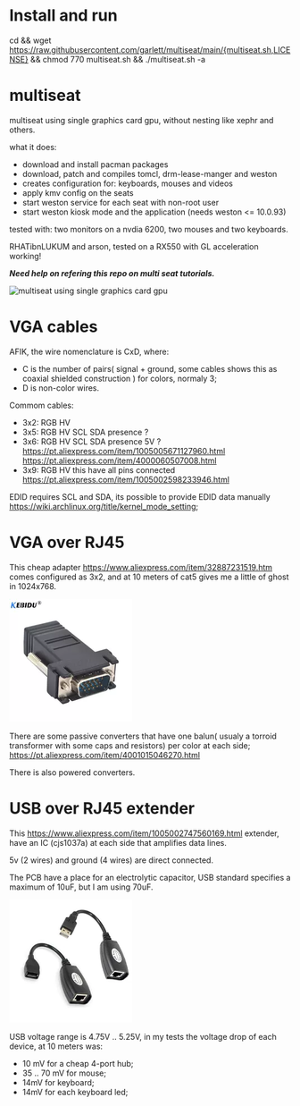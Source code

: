 # Install and run
cd && wget https://raw.githubusercontent.com/garlett/multiseat/main/{multiseat.sh,LICENSE} && chmod 770 multiseat.sh && ./multiseat.sh -a

# multiseat
multiseat using single graphics card gpu, without nesting like xephr and others.

what it does:
- download and install pacman packages
- download, patch and compiles tomcl, drm-lease-manger and weston
- creates configuration for: keyboards, mouses and videos
- apply kmv config on the seats
- start weston service for each seat with non-root user
- start weston kiosk mode and the application (needs weston <= 10.0.93)

tested with: two monitors on a nvdia 6200, two mouses and two keyboards.

RHATibnLUKUM and arson, tested on a RX550 with GL acceleration working! 

***Need help on refering this repo on multi seat tutorials.***

![multiseat using single graphics card gpu](https://github.com/garlett/multiseat/raw/main/docs/not%20nested%20multiseat%20using%20single%20graphics%20card%20gpu.jpg?raw=true)



# VGA cables
AFIK, the wire nomenclature is CxD, where:
- C is the number of pairs( signal + ground, some cables shows this as coaxial shielded construction ) for colors, normaly 3; 
- D is non-color wires.
 
Commom cables:
- 3x2: RGB HV
- 3x5: RGB HV SCL SDA presence ? 
- 3x6: RGB HV SCL SDA presence 5V ? https://pt.aliexpress.com/item/1005005671127960.html https://pt.aliexpress.com/item/4000060507008.html
- 3x9: RGB HV this have all pins connected https://pt.aliexpress.com/item/1005002598233946.html
  
EDID requires SCL and SDA, its possible to provide EDID data manually https://wiki.archlinux.org/title/kernel_mode_setting;

# VGA over RJ45
This cheap adapter https://www.aliexpress.com/item/32887231519.htm comes configured as 3x2, and at 10 meters of cat5 gives me a little of ghost in 1024x768.

![multiseat using single graphics card gpu](https://github.com/garlett/multiseat/raw/main/docs/vga_over_rj45.webp?raw=true)

There are some passive converters that have one balun( usualy a torroid transformer with some caps and resistors) per color at each side; https://pt.aliexpress.com/item/4001015046270.html

There is also powered converters.

# USB over RJ45 extender

This https://www.aliexpress.com/item/1005002747560169.html extender, have an IC (cjs1037a) at each side that amplifies data lines. 

5v (2 wires) and ground (4 wires) are direct connected. 

The PCB have a place for an electrolytic capacitor, USB standard specifies a maximum of 10uF, but I am using 70uF.

![multiseat using single graphics card gpu](https://github.com/garlett/multiseat/raw/main/docs/usb_over_rj45.webp?raw=true)

USB voltage range is 4.75V .. 5.25V, in my tests the voltage drop of each device, at 10 meters was:
- 10 mV for a cheap 4-port hub;
- 35 .. 70 mV for mouse;
- 14mV for keyboard;
- 14mV for each keyboard led;




